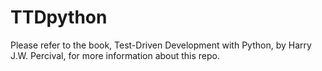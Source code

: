 TTDpython
=========

Please refer to the book, Test-Driven Development with Python, by Harry J.W. Percival, for more information about this repo. 